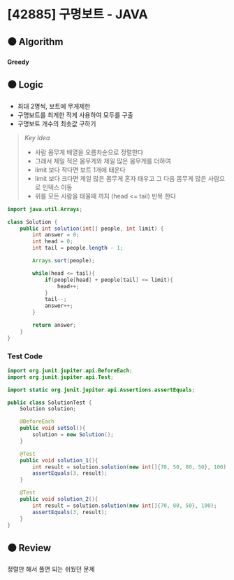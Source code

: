 # [42885] 구명보트 - JAVA

## :black_circle: Algorithm
**Greedy**

## :black_circle: Logic

- 최대 2명씩, 보트에 무게제한
- 구명보트를 최게한 적게 사용하여 모두를 구출
- 구명보트 개수의 최솟값 구하기

> _Key Idea_
> - 사람 몸무게 배열을 오름차순으로 정렬한다
> - 그래서 제일 적은 몸무게와 제일 많은 몸무게를 더하여
>  - limit 보다 작다면 보트 1개에 태운다
>  - limit 보다 크다면 제일 많은 몸무게 혼자 태우고 그 다음 몸무게 많은 사람으로 인덱스 이동
> - 위를 모든 사람을 태울때 까지 (head <= tail) 반복 한다

```Java
import java.util.Arrays;

class Solution {
    public int solution(int[] people, int limit) {
        int answer = 0;
        int head = 0;
        int tail = people.length - 1;

        Arrays.sort(people);

        while(head <= tail){
            if(people[head] + people[tail] <= limit){
                head++;
            }
            tail--;
            answer++;
        }

        return answer;
    }
}
```

### Test Code

```Java
import org.junit.jupiter.api.BeforeEach;
import org.junit.jupiter.api.Test;

import static org.junit.jupiter.api.Assertions.assertEquals;

public class SolutionTest {
    Solution solution;

    @BeforeEach
    public void setSol(){
        solution = new Solution();
    }

    @Test
    public void solution_1(){
        int result = solution.solution(new int[]{70, 50, 80, 50}, 100);
        assertEquals(3, result);
    }

    @Test
    public void solution_2(){
        int result = solution.solution(new int[]{70, 80, 50}, 100);
        assertEquals(3, result);
    }
}

```

## :black_circle: Review
정렬만 해서 풀면 되는 쉬웠던 문제
